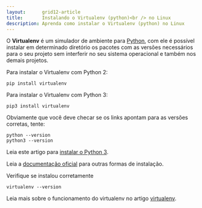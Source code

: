 ```yaml
---
layout:      grid12-article
title:       Instalando o Virtualenv (python)<br /> no Linux
description: Aprenda como instalar o Virtualenv (python) no Linux
---
```


O __Virtualenv__ é um simulador de ambiente para [Python](/python/), com ele é possível instalar em determinado diretório
os pacotes com as versões necessários para o seu projeto sem interferir no seu sistema operacional e também nos demais
projetos.

Para instalar o Virtualenv com Python 2:

	pip install virtualenv

Para instalar o Virtualenv com Python 3:

	pip3 install virtualenv

Obviamente que você deve checar se os links apontam para as versões corretas, tente:

    python --version
    python3 --version

Leia este artigo para [instalar o Python 3](/linux/cookbook/python/).

Leia a [documentação oficial](https://virtualenv.pypa.io/en/latest/virtualenv.html "link-externo") para outras formas de
instalação.

Verifique se instalou corretamente

	virtualenv --version

Leia mais sobre o funcionamento do virtualenv no artigo [virtualenv](/python/virtualenv/).
